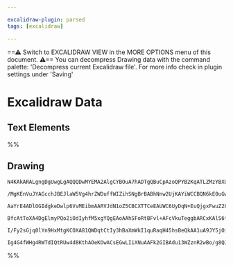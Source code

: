```yaml
---

excalidraw-plugin: parsed
tags: [excalidraw]

---
```

==⚠  Switch to EXCALIDRAW VIEW in the MORE OPTIONS menu of this document. ⚠== You can decompress Drawing data with the command palette: 'Decompress current Excalidraw file'. For more info check in plugin settings under 'Saving'


# Excalidraw Data
## Text Elements
%%
## Drawing
```compressed-json
N4KAkARALgngDgUwgLgAQQQDwMYEMA2AlgCYBOuA7hADTgQBuCpAzoQPYB2KqATLZMzYBXUtiRoIACyhQ4zZAHoFAc0JRJQgEYA6bGwC2CgF7N6hbEcK4OCtptbErHALRY8RMpWdx8Q1TdIEfARcZgRmBShcZQUebTiANho6IIR9BA4oZm4AbXAwUDAiiBJuBgAFABkATgAxACUE2uSiyFhEMqgsKBbizG5nAGY4gFZ+YpgBgA5B7RGAdimARh4x

/MgKEnVuJYAGcchJBEJlaW5Vg4hrZWDuffWIZihSNgBrBABhNnw2UjKAYiWCCBQN6kE0uGwr2ULyEHGIXx+fwkz2szDguECmTBEAAZoR8PgAMqwW4SQQeHFPF7vADqW0k50u1LeCBJMDJ6AppUusNOHHC2TQS0ubAx2DUk2Fu3urQgMOEcAAksQhagcgBdS648jpFXcDhCQmXQjwrBlXC7HGw+EC5hqw3Gh5hBDEHaDD0AFmWIwSnsujBY7C4aEG

AaYrE4ADlOGIdgkeDwlp6VvMEibmAARVJdN1oZ5CBCXTTCeEAUWC6UyDqN+EuQjgxFwuZ28x4uymu0GuwSgyWUz4DyIHFeBtrlx+UNd3FxBDCly6mB6EmtlAAKt0yjjcZwoETCEZxLxZcUd5larh9ASpagRQ9F1AAIJEZQh9DBXE9cOkKDmAjPk432gMUcT0TJcFNJh9TQR06weX4TlNAgNyXLdLlwIQoDYepwgPI8CyLIdIIACWOU5l1veIRnyA

BfcAtToXA4DgElmyPQo2iOdIyhfM5xgYQgEAoAAhSFoRtBFvl+AFcVkuTeggbARCxKAlS6fQSRpT4pORdBAWBAyFKU0gVLUtJRKhBU4UkpFOnIDh0UxDIv3yRTlOcsz9FqAliVJI9Hm+HlXOM0z1M01l6WIbY0EHYoQo8sLnlZdlOQCyl+PizJPPqYR+UFHYMvcrL1IAeXFSUdhlQqTIStJal3C8r3wG87ziorVPU+rMn3Q9zhPNyauKtIUKfF8g

I/Fy2sGjq0lYn9HxMtgKCOXA81QWDqtCtIy3hBaXmWkI1quRaqH45hsBeQkAA1uA9JY5jOi7vnwABNW6pk9bRPSTKZ5jWYojDYAxuA4yB6AIQsdlozbav0HLrLtNUIAkhSYRIHqjw21y0Zs6S0FBiBhO+I7/g+aoybJ2pmkuHDlCNTEATLTMmaZqmIGh4L2vC94yt/TgaydYo4ECMxhGYABxUh0bwsdBcgHVLwQHCzSljhlBBh4MlwTRgjWgjLmw

Ig4G4fWHg4RWTdIQtRUw4d8KthAOeKOwACsEGwLIiXNuAAFk2GIBAdu13WZznR2wBo/g8QJcIQbomigA
```
%%